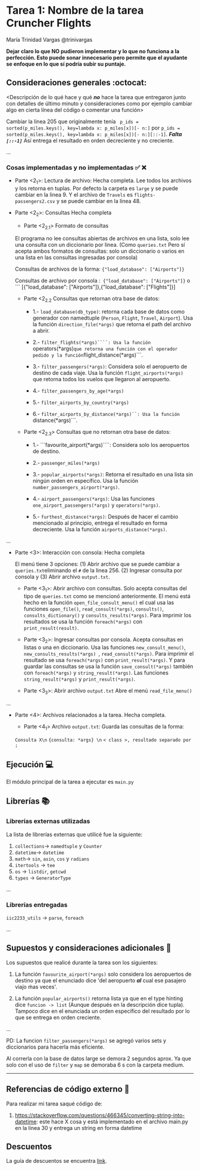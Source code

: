 # Tarea 1: Nombre de la tarea Cruncher Flights

María Trinidad Vargas
@trinivargas

**Dejar claro lo que NO pudieron implementar y lo que no funciona a la perfección. Esto puede sonar innecesario pero permite que el ayudante se enfoque en lo que sí podría subir su puntaje.**

## Consideraciones generales :octocat:

<Descripción de lo qué hace y qué **_no_** hace la tarea que entregaron junto
con detalles de último minuto y consideraciones como por ejemplo cambiar algo
en cierta línea del código o comentar una función>

Cambiar la linea 205 que originalmente tenía ``` p_ids = sorted(p_miles.keys(), key=lambda x: p_miles[x])[- n:]``` por ```p_ids = sorted(p_miles.keys(), key=lambda x: p_miles[x])[- n:][::-1]```.
**_Falta ```[::-1]```_** Así entrega el resultado en orden decreciente y no creciente.

...
### Cosas implementadas y no implementadas :white_check_mark: :x:

* Parte <2<sub>1</sub>>: Lectura de archivo: Hecha completa. Lee todos los archivos y los retorna en tuplas. Por defecto la carpeta es ```large``` y se puede cambiar en la linea 9. Y el archivo de ```Travels``` es ```flights-passengers2.csv``` y se puede cambiar en la linea 48.

* Parte <2<sub>2</sub>>: Consultas Hecha completa

    * Parte <2<sub>2.1</sub>> Formato de consultas

    El programa no lee consultas abiertas de archivos en una lista, solo lee una consulta con un diccionario por linea. (Como ```queries.txt```
    Pero sí acepta ambos formatos de consultas: solo un diccionario o varios en una lista en las consultas ingresadas por consola)

    Consultas de archivos de la forma: ``` {"load_database": ["Airports"]} ```

    Consultas de archivo por consola :``` {"load_database": ["Airports"]}``` o ``` [{"load_database": ["Airports"]},{"load_database": ["Flights"]}]

    * Parte <2<sub>2.2</sub> Consultas que retornan otra base de datos:

        * 1.- ```load_database(db_type)```: retorna cada base de datos como generador con namedtuple (```Person```, ```Flight```, ```Travel```, ```Airport```). Usa la función ```direction_file(*args)``` que retorna el path del archivo a abrir.

        * 2.- ```filter_flights(*args)````: Usa la función ```operators(*args)``` que retorna una función con el operador pedido y la función ```flight_distance(*args)```.

        * 3.- ```filter_passengers(*args)```: Considera solo el aeropuerto de destino de cada viaje. Usa la función ```flight_airports(*args)``` que retorna todos los vuelos que llegaron al aeropuerto.

        * 4.- ```filter_passengers_by_age(*args)```

        * 5.- ```filter_airports_by_country(*args)```

        * 6.- ```filter_airports_by_distance(*args)``: Usa la función ```distance(*args)```.

    * Parte <2<sub>2.3</sub>> Consultas que no retornan otra base de datos:

        * 1.- ```favourite_airport(*args)````: Considera solo los aeropuertos de destino.

        * 2.- ```passenger_miles(*args)```

        * 3.- ```popular_airports(*args)```: Retorna el resultado en una lista sin ningún orden en específico. Usa la función ```number_passengers_airport(*args)```.

        * 4.- ```airport_passengers(*args)```: Usa las funciones ```one_airport_passengers(*args)``` y ```operators(*args)```.

        * 5.- ```furthest_distance(*args)```: Después de hacer el cambio mencionado al principio, entrega el resultado en forma decreciente. Usa la función ```airports_distance(*args)```.


...

* Parte <3>: Interacción con consola: Hecha completa

    El menú tiene 3 opciones: (1) Abrir archivo que se puede cambiar a ```queries.txt```eliminando el ```#``` de la linea 256. (2) Ingresar consulta por consola y (3) Abrir archivo ```output.txt```.

    * Parte  <3<sub>1</sub>>: Abrir archivo con consultas. Solo acepta consultas del tipo de ```queries.txt``` como se mencionó anteriormente. El menú está hecho en la función ```open_file_consult_menu()``` el cual usa las funciones ```open_file()```, ```read_consult(*args)```, ```consults()```, ```consults_dictionary()``` y ```consults_results(*args)```. Para imprimir los resultados se usa la función ```foreach(*args)``` con ```print_result(result)```.

    * Parte <3<sub>2</sub>>: Ingresar consultas por consola. Acepta consultas en listas o una en diccionario. Usa las funciones ```new_consult_menu()```, ```new_consults_results(*args) ```, ```read_consult(*args)```. Para imprimir el resultado se usa ```foreach(*args)``` con ```print_result(*args)```. Y para guardar las consultas se usa la función ```save_consult(*args)``` también con ```foreach(*args)``` y ```string_result(*args)```. Las funciones ```string_result(*args)``` y ```print_result(*args)```.

    * Parte <3<sub>3</sub>>: Abrir archivo ```output.txt``` Abre el menú ```read_file_menu()```

...

* Parte <4>: Archivos relacionados a la tarea. Hecha completa.

    * Parte <4<sub>1</sub>> Archivo ```output.txt```: Guarda las consultas de la forma:

    ```Consulta X\n```
    ```{consulta: *args} \n```
    ```< class >, resultado separado por ; ```


## Ejecución :computer:
El módulo principal de la tarea a ejecutar es  ```main.py```


## Librerías :books:
### Librerías externas utilizadas
La lista de librerías externas que utilicé fue la siguiente:

1. ```collections```-> ```namedtuple``` y ```Counter```
2. ```datetime```-> ```datetime```
3. ```math```-> ```sin```, ```asin```, ```cos``` y ```radians```
4. ```itertools``` -> ```tee```
5. ```os``` -> ```listdir```, ```getcwd```
6. ```types``` ->  ```GeneratorType```

...

### Librerías entregadas
```iic2233_utils``` -> ```parse```, ```foreach```

...

## Supuestos y consideraciones adicionales :thinking:
Los supuestos que realicé durante la tarea son los siguientes:

1. La función ```favourite_airport(*args)``` solo considera los aeropuertos de destino ya que el enunciado dice 'del aeropuerto _**al**_ cual ese pasajero viaj́o ḿas veces'.

2. La función ```popular_airports()``` retorna lista ya que en el type hinting dice ``` funcion -> list ``` (Aunque después en la descripción dice tupla).
Tampoco dice en el enunciada un orden específico del resultado por lo que se entrega en orden creciente.


...

PD: La funcion ```filter_passengers(*args)``` se agregó varios sets y diccionarios para hacerla más eficiente.

Al correrla con la base de datos large se demora 2 segundos aprox. Ya que solo con el uso de ```filter``` y ```map``` se demoraba 6 s con la carpeta medium.

-------

## Referencias de código externo :book:

Para realizar mi tarea saqué código de:
1. https://stackoverflow.com/questions/466345/converting-string-into-datetime: este hace X cosa y está implementado en el archivo main.py en la línea 30 y entrega un string en forma datetime


## Descuentos
La guía de descuentos se encuentra [link](https://github.com/IIC2233/syllabus/blob/master/Tareas/Descuentos.md).

